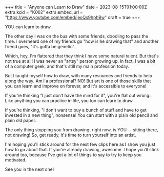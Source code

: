 +++
title = "Anyone can Learn to Draw"
date = 2023-08-15T01:00:00Z
extra.kcid = "K002"
extra.embed_url = "https://www.youtube.com/embed/jeoQx9hphBw"
draft = true
+++

YOU can learn to draw.

The other day I was on the bus with some friends, doodling to pass the time. I overheard one of my friends go "how is he drawing that" and another friend goes, "it's gotta be genetic".

Which, hey, I'm flattered that they think I have some natural talent. But that's not true at all! I was never an "artsy" person growing up. In fact, I was a bit of a computer geek, and that's still my main profession today.

But I taught myself how to draw, with many resources and friends to help along the way. Am I a professional? NO! But art is one of those skills that you can learn and improve on forever, and it's accessible to everyone!

If you're thinking "I just don't have the mind for it", you're flat out wrong. Like anything you can practice in life, you too can learn to draw.

If you're thinking, "I don't want to buy a bunch of stuff and have to get invested in a new thing", nonsense! You can start with a plain old pencil and plain old paper.

The only thing stopping you from drawing, right now, is YOU -- sitting there, not drawing! So, get ready, it's time to turn yourself into an artist.

I'm hoping you'll stick around for the next few clips here as I show you just how to go about that. If you're already drawing, awesome. I hope you'll stick around too, because I've got a lot of things to say to try to keep you motivated.

See you in the next one!
